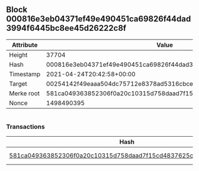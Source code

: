 ## Block 000816e3eb04371ef49e490451ca69826f44dad3994f6445bc8ee45d26222c8f

Attribute | Value
--- | ---
Height | 37704
Hash | 000816e3eb04371ef49e490451ca69826f44dad3994f6445bc8ee45d26222c8f
Timestamp | 2021-04-24T20:42:58+00:00
Target | 00254142f49eaaa504dc75712e8378ad5316cbcead634704b3734b6271167cc4
Merke root | 581ca049363852306f0a20c10315d758daad7f15cd4837625ca62a7e7a5c6912
Nonce | 1498490395

```

```

### Transactions

Hash | Amount
--- | ---
[581ca049363852306f0a20c10315d758daad7f15cd4837625ca62a7e7a5c6912](581ca049363852306f0a20c10315d758daad7f15cd4837625ca62a7e7a5c6912.md) | 10.00000000 SKEPTI 
